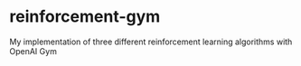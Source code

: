 # reinforcement-gym
My implementation of three different reinforcement learning algorithms with OpenAI Gym
